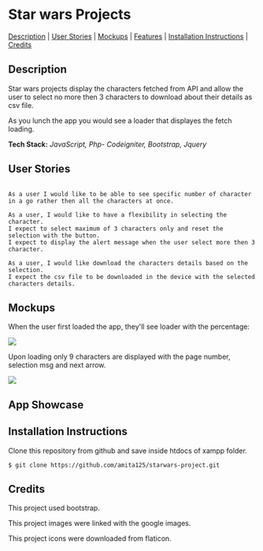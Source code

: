 # Star wars Projects

[Description](#description) | [User Stories](#user-stories) | [Mockups](#mockups) | [Features](#features) | [Installation Instructions](#installation) | [Credits](#credits)

## <a name="description">Description</a>

Star wars projects display the characters fetched from API and allow the user to select no more then 3 characters to download about their details as csv file.

As you lunch the app you would see a loader that displayes the fetch loading.  

**Tech Stack:** *JavaScript, Php- Codeigniter, Bootstrap, Jquery*

## <a name="user-stories">User Stories</a>

```As a user when i visit the app, I would like to see the visual loading percentage of data then the blak screen.
```
```
As a user I would like to be able to see specific number of character in a go rather then all the characters at once.
```
```
As a user, I would like to have a flexibility in selecting the character.
I expect to select maximum of 3 characters only and reset the selection with the button.
I expect to display the alert message when the user select more then 3 character.
```
```
As a user, I would like download the characters details based on the selection.
I expect the csv file to be downloaded in the device with the selected characters details.
```

## <a name="mockups">Mockups</a>

When the user first loaded the app, they'll see loader with the percentage:

<img src= />

Upon loading only 9 characters are displayed with the page number, selection msg and next arrow. 

<img src=/>

## <a name="app-showcase">App Showcase</a>



## <a name="installation">Installation Instructions</a>

Clone this repository from github and save inside htdocs of xampp folder.

```
$ git clone https://github.com/amita125/starwars-project.git
```

## <a name="credits">Credits</a>

This project used bootstrap.

This project images were linked with the google images. 

This project icons were downloaded from flaticon.
